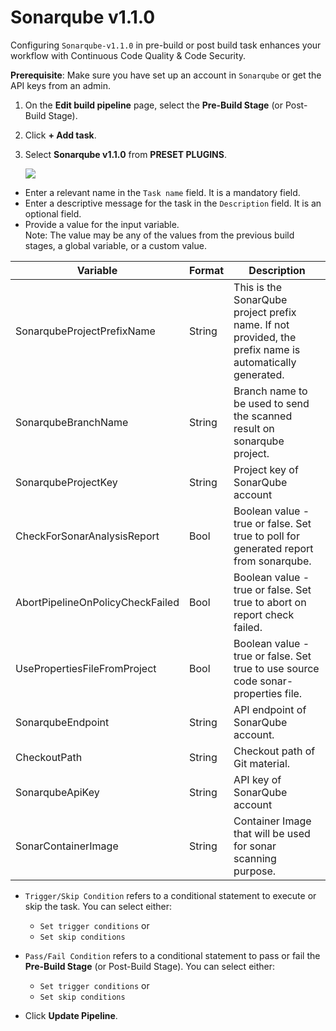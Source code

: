 # Sonarqube v1.1.0

Configuring `Sonarqube-v1.1.0` in pre-build or post build task enhances your workflow with Continuous Code Quality & Code Security.

**Prerequisite**: Make sure you have set up an account in `Sonarqube` or get the API keys from an admin.

1. On the **Edit build pipeline** page, select the **Pre-Build Stage** (or Post-Build Stage).
2. Click **+ Add task**.
3. Select **Sonarqube v1.1.0** from **PRESET PLUGINS**.

    ![](https://devtron-public-asset.s3.us-east-2.amazonaws.com/plugins/sonarqube-v1.1.0.jpeg)

* Enter a relevant name in the `Task name` field. It is a mandatory field.
* Enter a descriptive message for the task in the `Description` field. It is an optional field.
* Provide a value for the input variable.<br> Note: The value may be any of the values from the previous build stages, a global variable, or a custom value.</br>

 | Variable | Format | Description |
| ---- | ---- | ---- |
| SonarqubeProjectPrefixName | String | This is the SonarQube project prefix name. If not provided, the prefix name is automatically generated. |
| SonarqubeBranchName | String | Branch name to be used to send the scanned result on sonarqube project. |
| SonarqubeProjectKey | String | Project key of SonarQube account |
| CheckForSonarAnalysisReport | Bool | Boolean value - true or false. Set true to poll for generated report from sonarqube. |
| AbortPipelineOnPolicyCheckFailed | Bool | Boolean value - true or false. Set true to abort on report check failed. |
| UsePropertiesFileFromProject | Bool | Boolean value - true or false. Set true to use source code sonar-properties file. |
| SonarqubeEndpoint | String | API endpoint of SonarQube account. |
| CheckoutPath | String | Checkout path of Git material. |
| SonarqubeApiKey | String | API key of SonarQube account |
| SonarContainerImage | String | Container Image that will be used for sonar scanning purpose. |

* `Trigger/Skip Condition` refers to a conditional statement to execute or skip the task. You can select either:<ul><li>`Set trigger conditions` or</li><li>`Set skip conditions`</li></ul> 
* `Pass/Fail Condition` refers to a conditional statement to pass or fail the **Pre-Build Stage** (or Post-Build Stage). You can select either:<ul><li>`Set trigger conditions` or</li><li>`Set skip conditions`</li></ul> 

* Click **Update Pipeline**.